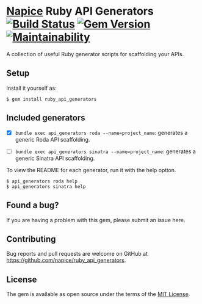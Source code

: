 # [Napice](http://napice.com) Ruby API Generators [![Build Status](https://travis-ci.org/Napice/ruby_api_generators.svg?branch=master)](https://travis-ci.org/Napice/ruby_api_generators) [![Gem Version](https://badge.fury.io/rb/ruby_api_generators.svg)](https://badge.fury.io/rb/ruby_api_generators) [![Maintainability](https://api.codeclimate.com/v1/badges/e33738cf02e5922b6355/maintainability)](https://codeclimate.com/github/Napice/ruby_api_generators/maintainability)

A collection of useful Ruby generator scripts for scaffolding your APIs.

## Setup

Install it yourself as:

    $ gem install ruby_api_generators

## Included generators

- [x] `bundle exec api_generators roda --name=project_name`: generates a generic Roda API scaffolding.

- [ ] `bundle exec api_generators sinatra --name=project_name`: generates a generic Sinatra API scaffolding.

To view the README for each generator, run it with the help option.

    $ api_generators roda help
    $ api_generators sinatra help

## Found a bug?

If you are having a problem with this gem, please submit an issue here.

## Contributing

Bug reports and pull requests are welcome on GitHub at https://github.com/napice/ruby_api_generators.

## License

The gem is available as open source under the terms of the [MIT License](https://opensource.org/licenses/MIT).
